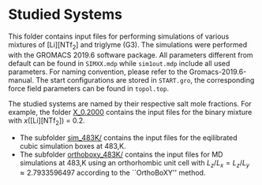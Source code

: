 # Studied Systems
This folder contains input files for performing simulations of various mixtures of $\mathrm{[Li][NTf_2]}$ and triglyme (G3). The simulations were performed with the GROMACS 2019.6 software package. All parameters different from default can be found in `SIMXX.mdp` while `sim1out.mdp` include all used parameters. For naming convention, please refer to the Gromacs-2019.6-manual. The start configurations are stored in `START.gro`, the corresponding force field parameters can be found in `topol.top`. 

The studied systems are named by their respective salt mole fractions. For example, the folder [X_0.2000](X_0.2000/) contains the input files for the binary mixture with $x$($\mathrm{[Li][NTf_2]}$) = 0.2.
  - The subfolder [sim_483K/](X_0.2000/sim_483K/) contains the input files for the eqilibrated cubic simulation boxes at 483\,K.
  - The subfolder [orthoboxy_483K/](X_0.2000/orthoboxy_483K/) contains the input files for MD simulations at 483\,K using an orthorhombic unit cell with $L_z/L_x=L_z/L_y\approx 2.7933596497$ according to the ``OrthoBoXY'' method.

